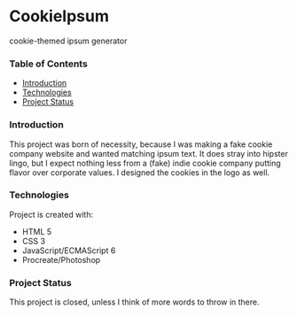 # CookieIpsum
 cookie-themed ipsum generator

  ### Table of Contents
* [Introduction](#introduction)
* [Technologies](#technologies)
* [Project Status](#project-status)
 
 
### Introduction
This project was born of necessity, because I was making a fake cookie company website and wanted matching ipsum text. It does stray into hipster lingo, but I expect nothing less from a (fake) indie cookie company putting flavor over corporate values. I designed the cookies in the logo as well.


### Technologies
Project is created with:
* HTML 5
* CSS 3
* JavaScript/ECMAScript 6
* Procreate/Photoshop


### Project Status
This project is closed, unless I think of more words to throw in there.
